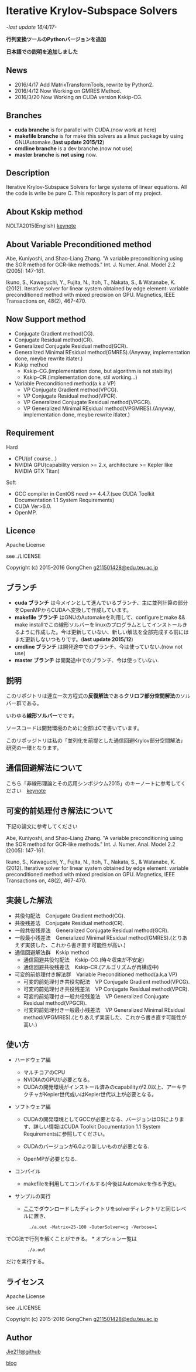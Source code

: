 Iterative Krylov-Subspace Solvers
====
*-last update 16/4/17-*

**行列変換ツールのPythonバージョンを追加**

**日本語での説明を追加しました**
## News
* 2016/4/17 Add MatrixTransformTools, rewrite by Python2.
* 2016/4/12 Now Working on GMRES Method.
* 2016/3/20 Now Working on CUDA version Kskip-CG.

## Branches
* **cuda branche** is for parallel with CUDA.(now work at here)
* **makefile branche** is for make this solvers as a linux package by using GNUAutomake.(**last update 2015/12**)
* **cmdline branche** is a dev branche.(now not use)
* **master branche** is **not using** now.

## Description
Iterative Krylov-Subspace Solvers for large systems of linear equations. 
All the code is write be pure C.
This repository is part of my project.

## About Kskip method
NOLTA2015(English) [keynote](https://www.dropbox.com/s/ni0gt1m93izdhem/NOLTA2015_12_3.key?dl=0)

## About Variable Preconditioned method
Abe, Kuniyoshi, and Shao-Liang Zhang. "A variable preconditioning using the SOR method for GCR-like methods." Int. J. Numer. Anal. Model 2.2 (2005): 147-161.

Ikuno, S., Kawaguchi, Y., Fujita, N., Itoh, T., Nakata, S., & Watanabe, K. (2012). Iterative solver for linear system obtained by edge element: variable preconditioned method with mixed precision on GPU. Magnetics, IEEE Transactions on, 48(2), 467-470.

## Now Support method
* Conjugate Gradient method(CG).
* Conjugate Residual method(CR).
* Generalized Conjugate Residual method(GCR).
* Generalized Minimal REsidual method(GMRES).(Anyway, implementation done, meybe rewrite itlater.)
* Kskip method
	- Kskip-CG.(implementation done, but algorithm is not stability)
	- Kskip-CR.(implementation done, stil working...)
* Variable Preconditioned method(a.k.a VP)
	- VP Conjugate Gradient method(VPCG).
	- VP Conjugate Residual method(VPCR).
	- VP Generalized Conjugate Residual method(VPGCR).
  - VP Generalized Minimal REsidual method(VPGMRES).(Anyway, implementation done, meybe rewrite itlater.)

## Requirement
Hard

* CPU(of course...)
* NVIDIA GPU(capability version >= 2.x, architecture >= Kepler like NVIDIA GTX Titan)

Soft

* GCC compiler in CentOS need >= 4.4.7.(see CUDA Toolkit Documentation 1.1 System Requirements)
* CUDA Ver>6.0.
* OpenMP.

## Licence
Apache License

see ./LICENSE

Copyright (c) 2015-2016 GongChen <g211501428@edu.teu.ac.jp>

## ブランチ
* **cuda ブランチ** は今メインとして進んでいるブランチ、主に並列計算の部分をOpenMPからCUDAへ変換して作成しています。
* **makefile ブランチ** はGNUのAutomakeを利用して、configureとmake && make installでこの線形ソルバーをlinuxのプログラムとしてインストールきるように作成した。今は更新していない、新しい解法を全部完成する前にはまだ更新しないつもりです。(**last update 2015/12**)
* **cmdline ブランチ** は開発途中でのブランチ、今は使っていない.(now not use)
* **master ブランチ** は開発途中でのブランチ、今は使っていない.


## 説明
このリポジトリは連立一次方程式の**反復解法**である**クリロフ部分空間解法**のソルバー群である。

いわゆる**線形ソルバー**でです。

ソースコードは開発環境のために全部はCで書いています。

このリポッジトリは私の「並列化を前提とした通信回避Krylov部分空間解法」研究の一環となります。

## 通信回避解法について
こちら「非線形理論とその応用シンポジウム2015」のキーノートに参考してください　[keynote](https://www.dropbox.com/s/ni0gt1m93izdhem/NOLTA2015_12_3.key?dl=0)

## 可変的前処理付き解法について
下記の論文に参考してください

Abe, Kuniyoshi, and Shao-Liang Zhang. "A variable preconditioning using the SOR method for GCR-like methods." Int. J. Numer. Anal. Model 2.2 (2005): 147-161.

Ikuno, S., Kawaguchi, Y., Fujita, N., Itoh, T., Nakata, S., & Watanabe, K. (2012). Iterative solver for linear system obtained by edge element: variable preconditioned method with mixed precision on GPU. Magnetics, IEEE Transactions on, 48(2), 467-470.


## 実装した解法
* 共役勾配法　Conjugate Gradient method(CG).
* 共役残差法　Conjugate Residual method(CR).
* 一般共役残差法　Generalized Conjugate Residual method(GCR).
* 一般最小残差法　Generalized Minimal REsidual method(GMRES).(とりあえず実装した、これから書き直す可能性が高い.)
* 通信回避解法群　Kskip method
	- 通信回避共役勾配法　Kskip-CG.(時々収束が不安定)
	- 通信回避共役残差法　Kskip-CR.(アルゴリズムが再構成中)
* 可変的前処理付き解法群　Variable Preconditioned method(a.k.a VP)
	- 可変的前処理付き共役勾配法　VP Conjugate Gradient method(VPCG).
	- 可変的前処理付き共役残差法　VP Conjugate Residual method(VPCR).
	- 可変的前処理付き一般共役残差法　VP Generalized Conjugate Residual method(VPGCR).
  - 可変的前処理付き一般最小残差法　VP Generalized Minimal REsidual method(VPGMRES).(とりあえず実装した、これから書き直す可能性が高い.)

## 使い方
- ハードウェア編

	* マルチコアのCPU
	* NVIDIAのGPUが必要となる。
	* CUDAの開発環境がインストール済みのcapabilityが2.0以上、アーキテクチャがKepler世代或いはKepler世代以上が必要となる。

- ソフトウェア編

	* CUDAの開発環境としてGCCが必要となる、バージョンはOSによります、詳しい情報はCUDA Toolkit Documentation 1.1 System Requirementsに参照してください。

	* CUDAのバージョンが6.0より新しいものが必要となる.
	* OpenMPが必要となる.
- コンパイル
	* makefileを利用してコンパイルする(今後はAutomakeを作る予定)。

- サンプルの実行
	* [ここ](https://www.dropbox.com/sh/cuvspwrca345www/AABVYFIuHmAAFQTH2vqkztmEa?dl=0)でダウンロードしたディレクトリをsolverディレクトリと同じレベルに置き、
		
			./a.out -Matrix=25-100 -OuterSolver=cg -Verbose=1
でCG法で行列を解くことができる。
	* オプション一覧は

			./a.out
だけを実行する。

## ライセンス
Apache License

see ./LICENSE

Copyright (c) 2015-2016 GongChen <g211501428@edu.teu.ac.jp>

## Author
[Jie211@github](https://github.com/Jie211)

[blog](https://www.jie211.me)
